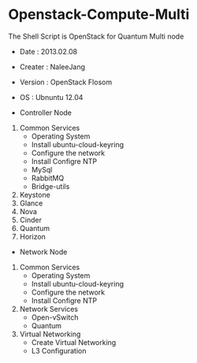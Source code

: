 Openstack-Compute-Multi
==========================

The Shell Script is OpenStack for Quantum Multi node

- Date : 2013.02.08
- Creater : NaleeJang
- Version : OpenStack Flosom
- OS : Ubnuntu 12.04


- Controller Node
1. Common Services
   - Operating System
   - Install ubuntu-cloud-keyring
   - Configure the network
   - Install Configre NTP
   - MySql
   - RabbitMQ
   - Bridge-utils
2. Keystone
3. Glance
4. Nova
5. Cinder
6. Quantum
7. Horizon


- Network Node
1. Common Services
   - Operating System
   - Install ubuntu-cloud-keyring
   - Configure the network
   - Install Configre NTP
2. Network Services
   - Open-vSwitch
   - Quantum
3. Virtual Networking
   - Create Virtual Networking
   - L3 Configuration
